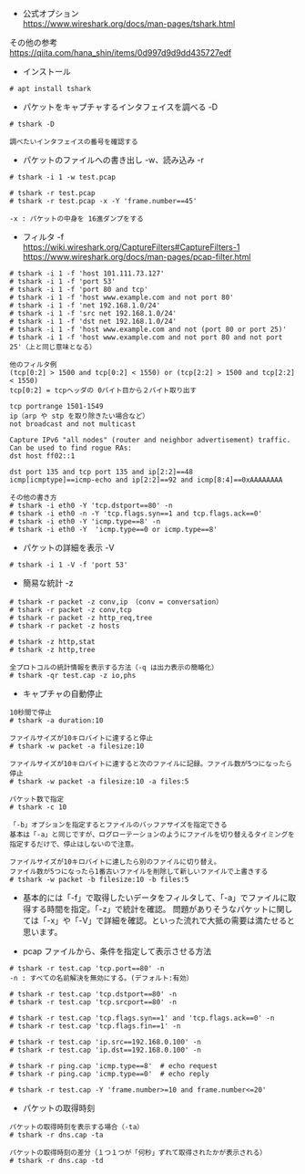 * 公式オプション  
https://www.wireshark.org/docs/man-pages/tshark.html

その他の参考  
https://qiita.com/hana_shin/items/0d997d9d9dd435727edf

* インストール
```
# apt install tshark
```

* パケットをキャプチャするインタフェイスを調べる -D
```
# tshark -D

調べたいインタフェイスの番号を確認する
```

* パケットのファイルへの書き出し -w、読み込み -r 
```
# tshark -i 1 -w test.pcap

# tshark -r test.pcap
# tshark -r test.pcap -x -Y 'frame.number==45'

-x : パケットの中身を 16進ダンプをする
```

* フィルタ -f  
https://wiki.wireshark.org/CaptureFilters#CaptureFilters-1  
https://www.wireshark.org/docs/man-pages/pcap-filter.html
```
# tshark -i 1 -f 'host 101.111.73.127'
# tshark -i 1 -f 'port 53'
# tshark -i 1 -f 'port 80 and tcp'
# tshark -i 1 -f 'host www.example.com and not port 80'
# tshark -i 1 -f 'net 192.168.1.0/24'
# tshark -i 1 -f 'src net 192.168.1.0/24'
# tshark -i 1 -f 'dst net 192.168.1.0/24'
# tshark -i 1 -f 'host www.example.com and not (port 80 or port 25)'
# tshark -i 1 -f 'host www.example.com and not port 80 and not port 25'（上と同じ意味となる）

他のフィルタ例
(tcp[0:2] > 1500 and tcp[0:2] < 1550) or (tcp[2:2] > 1500 and tcp[2:2] < 1550)
tcp[0:2] = tcpヘッダの 0バイト目から２バイト取り出す

tcp portrange 1501-1549
ip（arp や stp を取り除きたい場合など）
not broadcast and not multicast

Capture IPv6 "all nodes" (router and neighbor advertisement) traffic. Can be used to find rogue RAs: 
dst host ff02::1

dst port 135 and tcp port 135 and ip[2:2]==48
icmp[icmptype]==icmp-echo and ip[2:2]==92 and icmp[8:4]==0xAAAAAAAA

その他の書き方
# tshark -i eth0 -Y 'tcp.dstport==80' -n
# tshark -i eth0 -n -Y 'tcp.flags.syn==1 and tcp.flags.ack==0'
# tshark -i eth0 -Y 'icmp.type==8' -n
# tshark -i eth0 -Y  'icmp.type==0 or icmp.type==8'
```

* パケットの詳細を表示 -V
```
# tshark -i 1 -V -f 'port 53'
```

* 簡易な統計 -z
```
# tshark -r packet -z conv,ip （conv = conversation）
# tshark -r packet -z conv,tcp
# tshark -r packet -z http_req,tree
# tshark -r packet -z hosts

# tshark -z http,stat
# tshark -z http,tree

全プロトコルの統計情報を表示する方法（-q は出力表示の簡略化）
# tshark -qr test.cap -z io,phs
```

* キャプチャの自動停止
```
10秒間で停止
# tshark -a duration:10

ファイルサイズが10キロバイトに達すると停止
# tshark -w packet -a filesize:10

ファイルサイズが10キロバイトに達すると次のファイルに記録。ファイル数が5つになったら停止
# tshark -w packet -a filesize:10 -a files:5

パケット数で指定
# tshark -c 10

「-b」オプションを指定するとファイルのバッファサイズを指定できる
基本は「-a」と同じですが、ログローテーションのようにファイルを切り替えるタイミングを指定するだけで、停止はしないので注意。

ファイルサイズが10キロバイトに達したら別のファイルに切り替え。
ファイル数が5つになったら1番古いファイルを削除して新しいファイルで上書きする
# tshark -w packet -b filesize:10 -b files:5
```

* 基本的には「-f」で取得したいデータをフィルタして、「-a」でファイルに取得する時間を指定。「-z」で統計を確認。
問題がありそうなパケットに関しては「-x」や「-V」で詳細を確認。といった流れで大抵の需要は満たせると思います。

* pcap ファイルから、条件を指定して表示させる方法
```
# tshark -r test.cap 'tcp.port==80' -n
-n : すべての名前解決を無効にする。(デフォルト:有効）

# tshark -r test.cap 'tcp.dstport==80' -n
# tshark -r test.cap 'tcp.srcport==80' -n

# tshark -r test.cap 'tcp.flags.syn==1' and 'tcp.flags.ack==0' -n
# tshark -r test.cap 'tcp.flags.fin==1' -n

# tshark -r test.cap 'ip.src==192.168.0.100' -n
# tshark -r test.cap 'ip.dst==192.168.0.100' -n

# tshark -r ping.cap 'icmp.type==8'  # echo request
# tshark -r ping.cap 'icmp.type==0'  # echo reply

# tshark -r test.cap -Y 'frame.number>=10 and frame.number<=20'
```

* パケットの取得時刻
```
パケットの取得時刻を表示する場合（-ta）
# tshark -r dns.cap -ta

パケットの取得時刻の差分（１つ１つが「何秒」ずれて取得されたかが表示される）
# tshark -r dns.cap -td

```
